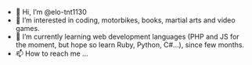 - 👋 Hi, I’m @elo-tnt1130
- 👀 I’m interested in coding, motorbikes, books, martial arts and video games.
- 🌱 I’m currently learning web development languages (PHP and JS for the moment, but hope so learn Ruby, Python, C#...), since few months.
- 📫 How to reach me ... 

<!---
elo-tnt1130/elo-tnt1130 is a ✨ special ✨ repository because its `README.md` (this file) appears on your GitHub profile.
You can click the Preview link to take a look at your changes.
--->
